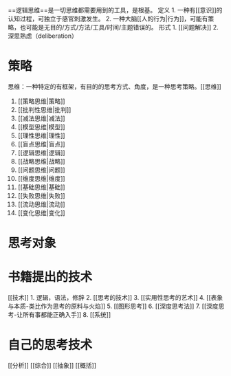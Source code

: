 ==逻辑思维==是一切思维都需要用到的工具，是根基。
定义
	1. 一种有[[意识]]的认知过程，可独立于感官刺激发生。
	2. 一种大脑[[人的行为|行为]]，可能有策略，也可能是无目的/方式/方法/工具/时间/主题错误的。
形式
	1. [[问题解决]] 
	2. 深思熟虑（deliberation）
# 策略
思维：一种特定的有框架，有目的的思考方式、角度，是一种思考策略。[[思维]]
1. [[策略思维|策略]] 
2. [[批判性思维|批判]] 
3. [[减法思维|减法]] 
4. [[模型思维|模型]] 
5. [[理性思维|理性]] 
6. [[盲点思维|盲点]] 
7. [[逻辑思维|逻辑]] 
8. [[战略思维|战略]] 
9. [[问题思维|问题]] 
10. [[维度思维|维度]] 
11. [[基础思维|基础]] 
12. [[失败思维|失败]] 
14. [[流动思维|流动]] 
15. [[变化思维|变化]] 

# 思考对象
# 书籍提出的技术
[[技术]] 
	1. 逻辑，语法，修辞
	2. [[思考的技术]] 
	3. [[实用性思考的艺术]] 
	4. [[表象与本质-类比作为思考的原料与火焰]] 
	5. [[图形思考]] 
	6. [[深度思考法]] 
	7. [[深度思考-让所有事都能正确入手]] 
	8. [[系统]] 

# 自己的思考技术
[[分析]] 
[[综合]] 
[[抽象]] 
[[概括]] 